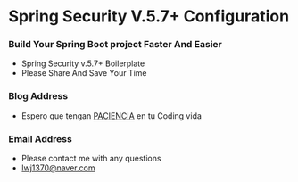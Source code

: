 # Spring Security V.5.7+ Configuration

### Build Your Spring Boot project Faster And Easier
- Spring Security v.5.7+ Boilerplate
- Please Share And Save Your Time

### Blog Address
- Espero que tengan [PACIENCIA](https://paciencia.tistory.com/) en tu Coding vida 

### Email Address
- Please contact me with any questions
- [lwj1370@naver.com](mailto:lwj1370@naver.com) 